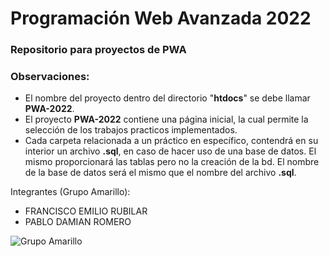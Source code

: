 # Programación Web Avanzada 2022

### Repositorio para proyectos de PWA

### Observaciones:
- El nombre del proyecto dentro del directorio "**htdocs**" se debe llamar **PWA-2022**.
- El proyecto **PWA-2022** contiene una página inicial, la cual permite la selección de los trabajos practicos implementados.
- Cada carpeta relacionada a un práctico en específico, contendrá en su interior un archivo **.sql**, en caso de hacer uso de una base de datos. El mismo proporcionará las tablas pero no la creación de la bd. El nombre de la base de datos será el mismo que el nombre del archivo **.sql**.

Integrantes (Grupo Amarillo):
 * FRANCISCO EMILIO RUBILAR
 * PABLO DAMIAN ROMERO

 ![Grupo Amarillo](https://lh4.googleusercontent.com/3l8osuu0U8CIG4R2n3j6Kc25UJVkmvqJeBn8N07MntH_TXMVIFiPldo2mMlJMlchHV-agEtzlBrVeQ=w1960-h3780)
